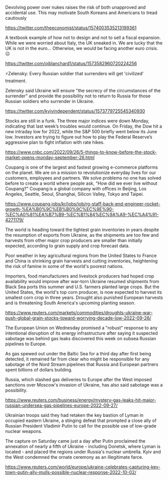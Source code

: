 Devolving power over nukes raises the risk of both unapproved and accidental use. This may motivate South Koreans and Americans to tread cautiously

https://twitter.com/theeconomist/status/1574003535213199361

A textbook example of how not to design and not to sell a fiscal expansion.   While we were worried about Italy,  the UK sneaked in.  We are lucky that the UK is not in the euro… Otherwise, we would be facing another euro crisis.  ☹

https://twitter.com/ojblanchard1/status/1573582960720224256

⚡️Zelensky: Every Russian soldier that surrenders will get 'civilized' treatment.

Zelensky said Ukraine will ensure "the secrecy of the circumstances of the surrender" and provide the possibility not to return to Russia for those Russian soldiers who surrender in Ukraine.

https://twitter.com/kyivindependent/status/1573779725545340930

Stocks are still in a funk. The three major indices were down Monday, indicating that last week’s troubles would continue. On Friday, the Dow hit a new intraday low for 2022, while the S&P 500 briefly went below its June low. Investors are trying to figure out how to play the Federal Reserve’s aggressive plan to fight inflation with rate hikes.

https://www.cnbc.com/2022/09/26/5-things-to-know-before-the-stock-market-opens-monday-september-26.html

Coupang is one of the largest and fastest growing e-commerce platforms on the planet. We are on a mission to revolutionize everyday lives for our customers, employees and partners. We solve problems no one has solved before to create a world where people ask, “How did we ever live without Coupang?” Coupang is a global company with offices in Beijing, Los Angeles, Seattle, Seoul, Shanghai, Silicon Valley, Tokyo and Taipei.

https://www.coupang.jobs/kr/jobs/job/rg-staff-back-end-engineer-rocket-growth-%EA%B0%9C%EB%B0%9C%EC%9E%90-%EC%A0%81%EA%B7%B9-%EC%B1%84%EC%9A%A9-%EC%A4%91-4271179/


The world is heading toward the tightest grain inventories in years despite the resumption of exports from Ukraine, as the shipments are too few and harvests from other major crop producers are smaller than initially expected, according to grain supply and crop forecast data.

Poor weather in key agricultural regions from the United States to France and China is shrinking grain harvests and cutting inventories, heightening the risk of famine in some of the world's poorest nations.

Importers, food manufacturers and livestock producers had hoped crop availability would improve after war-torn Ukraine resumed shipments from Black Sea ports this summer and U.S. farmers planted large crops. But the United States, the world's top corn producer, is now expected to harvest its smallest corn crop in three years. Drought also punished European harvests and is threatening South America's upcoming planting season.

https://www.reuters.com/markets/commodities/droughts-ukraine-war-push-global-grain-stocks-toward-worrying-decade-low-2022-09-26/

The European Union on Wednesday promised a "robust" response to any intentional disruption of its energy infrastructure after saying it suspected sabotage was behind gas leaks discovered this week on subsea Russian pipelines to Europe.

As gas spewed out under the Baltic Sea for a third day after first being detected, it remained far from clear who might be responsible for any sabotage of the Nord Stream pipelines that Russia and European partners spent billions of dollars building.

Russia, which slashed gas deliveries to Europe after the West imposed sanctions over Moscow's invasion of Ukraine, has also said sabotage was a possibility.

https://www.reuters.com/business/energy/mystery-gas-leaks-hit-major-russian-undersea-gas-pipelines-europe-2022-09-27/

Ukrainian troops said they had retaken the key bastion of Lyman in occupied eastern Ukraine, a stinging defeat that prompted a close ally of Russian President Vladimir Putin to call for the possible use of low-grade nuclear weapons.

The capture on Saturday came just a day after Putin proclaimed the annexation of nearly a fifth of Ukraine - including Donetsk, where Lyman is located - and placed the regions under Russia's nuclear umbrella. Kyiv and the West condemned the ornate ceremony as an illegitimate farce.

https://www.reuters.com/world/europe/ukraine-celebrates-capturing-key-town-putin-ally-mulls-possible-nuclear-response-2022-10-02/

